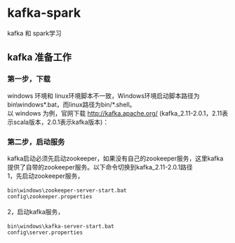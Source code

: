 # kafka-spark
kafka 和 spark学习

## kafka 准备工作

### 第一步，下载

windows 环境和 linux环境脚本不一致，Windows环境启动脚本路径为bin\windows\*.bat，而linux路径为bin/*.shell。<br/>
以 windows 为例，官网下载 http://kafka.apache.org/ (kafka_2.11-2.0.1，2.11表示scala版本，2.0.1表示kafka版本)：

### 第二步，启动服务

kafka启动必须先启动zookeeper，如果没有自己的zookeeper服务，这里kafka提供了自带的zookeeper服务。以下命令切换到kafka_2.11-2.0.1路径<br/>
1，先启动zookeeper服务，<br/><br/>
<code>bin\windows\zookeeper-server-start.bat config\zookeeper.properties</code><br/><br/>
2，启动kafka服务，<br/><br/>
<code>bin\windows\kafka-server-start.bat config\server.properties</code><br/><br/>
